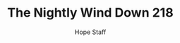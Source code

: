 ---
image: /assets/img/nwd/218_nwd_deuteronomy_4_29_gnt.png
title: The Nightly Wind Down 218
number: 218
categories:
  - The Nightly Wind Down
author: Hope Staff
notes: The Nightly Wind Down 218
embed: >-
  EMBED_GOES_HERE
transcript: >-
  SOME LINES OF TEXT START HERE
---